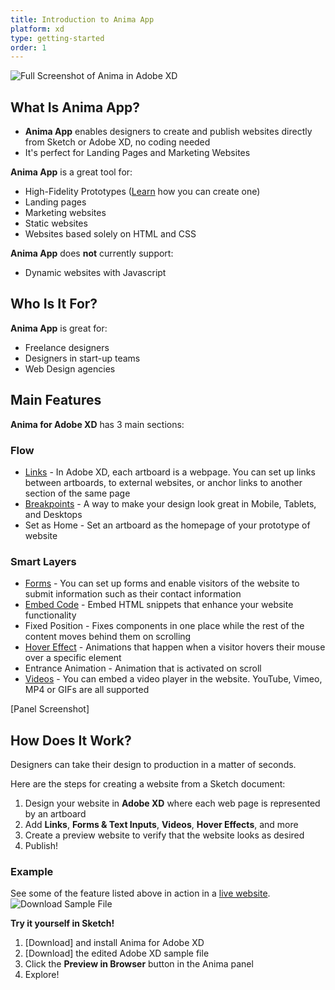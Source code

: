 ```yaml
---
title: Introduction to Anima App
platform: xd
type: getting-started
order: 1
---
```

![Full Screenshot of Anima in Adobe XD](http://f.cl.ly/items/2J121n1g0I1w3P1S1a2l/Screen%20Shot%202019-01-23%20at%2012.40.52%20AM.png)

## What Is Anima App?

* **Anima App** enables designers to create and publish websites directly from Sketch or Adobe XD, no coding needed
* It's perfect for Landing Pages and Marketing Websites
 
**Anima App** is a great tool for:

 * High-Fidelity Prototypes ([Learn](https://support.animaapp.com/designer-s-guide-to-anima/how-to-create-a-high-fidelity-prototype-in-sketch-using-anima) how you can create one)
 * Landing pages
 * Marketing websites
 * Static websites
 * Websites based solely on HTML and CSS

**Anima App** does **not** currently support:

* Dynamic websites with Javascript

## Who Is It For?

**Anima App** is great for:

 * Freelance designers
 * Designers in start-up teams
 * Web Design agencies



## Main Features

**Anima for Adobe XD** has 3 main sections:

### **Flow** 
-  [Links](https://docs.animaapp.com/v3/prototype/03-links.html) - In Adobe XD, each artboard is a webpage. You can set up links between artboards, to external websites, or anchor links to another section of the same page
-  [Breakpoints](https://docs.animaapp.com/v3/prototype/breakpoints.html) - A way to make your design look great in Mobile, Tablets, and Desktops
-  Set as Home - Set an artboard as the homepage of your prototype of website
  
### **Smart Layers**
- [Forms](https://docs.animaapp.com/v3/prototype/03-forms.html) - You can set up forms and enable visitors of the website to submit information such as their contact information
- [Embed Code](https://docs.animaapp.com/v3/prototype/Embed%20Code.html) - Embed HTML snippets that enhance your website functionality
- Fixed Position - Fixes components in one place while the rest of the content moves behind them on scrolling
- [Hover Effect](https://docs.animaapp.com/v3/prototype/hover.html) - Animations that happen when a visitor hovers their mouse over a specific element
- Entrance Animation - Animation that is activated on scroll
- [Videos](https://docs.animaapp.com/v3/prototype/03-videos.html) - You can embed a video player in the website. YouTube, Vimeo, MP4 or GIFs are all supported

[Panel Screenshot]

## How Does It Work?

Designers can take their design to production in a matter of seconds.

Here are the steps for creating a website from a Sketch document:

1. Design your website in **Adobe XD** where each web page is represented by an artboard
2. Add **Links**, **Forms & Text Inputs**, **Videos**, **Hover Effects**, and more
3.  Create a preview website to verify that the website looks as desired
4. Publish!

### Example
See some of the feature listed above in action in a [live website](https://quiet-cherry-4123.animaapp.io/).
![Download Sample File](https://docs.animaapp.com/images/launchpad/betterdesk1.png)

**Try it yourself in Sketch!**

1. [Download] and install Anima for Adobe XD
2. [Download] the edited Adobe XD sample file
3. Click the **Preview in Browser** button in the Anima panel
4. Explore!

